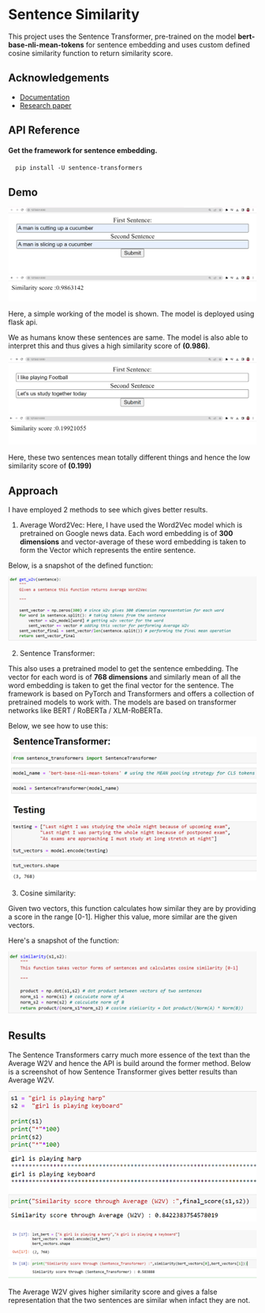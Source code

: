 
# Sentence Similarity

This project uses the Sentence Transformer, pre-trained on the model 
**bert-base-nli-mean-tokens**  for sentence embedding and uses custom defined 
cosine similarity function to return similarity score.



## Acknowledgements

 - [Documentation](https://www.sbert.net/)
 - [Research paper](https://arxiv.org/abs/1908.10084)
 


## API Reference

#### Get the framework for sentence embedding.

```http
  pip install -U sentence-transformers
```

## Demo

![Demo 1](demo1.PNG)
![Demo n](demo2.PNG)


Here, a simple working of the model is shown. The model is deployed using
flask api.

We as humans know these sentences are same. The model is also
able to interpret this and thus gives a high similarity score of **(0.986)**.

![Demo k](demo3.PNG)
![Demo l](demo4.PNG)

Here, these two sentences mean totally different things and hence the low similarity score of **(0.199)**





## Approach

I have employed 2 methods to see which gives better results.

1. Average Word2Vec:
Here, I have used the Word2Vec model which is pretrained on Google
news data. Each word embedding is of **300 dimensions** and vector-average of these
word embedding is taken to form the Vector which represents the entire sentence.

Below, is a snapshot of the defined function:

![Demo 2](w2v.PNG)

2. Sentence Transformer:

This also uses a pretrained model to get the sentence embedding.
The vector for each word is of **768 dimensions** and similarly mean of all the word embedding is taken to
get the final vector for the sentence. The framework is based on PyTorch and Transformers
and offers a collection of pretrained models to work with.  The models are based on transformer networks like BERT / RoBERTa / XLM-RoBERTa.

Below, we see how to use this:

![Demo 3](sentence_transformer.PNG)

3. Cosine similarity:

Given two vectors, this function calculates how similar they are by providing
a score in the range [0-1]. Higher this value, more similar are the given vectors.

Here's a snapshot of the function:

![Demo 4](cos_sim.PNG)




## Results

The Sentence Transformers carry much more essence of the text than the Average W2V
and hence the API is build around the former method. Below is a screenshot
of how Sentence Transformer gives better results than Average W2V.

![Demo 5](avg_w2v_score.PNG)

![Demo 6](sim_score.PNG)

The Average W2V gives higher similarity score and gives a false representation
that the two sentences are similar when infact they are not. 

